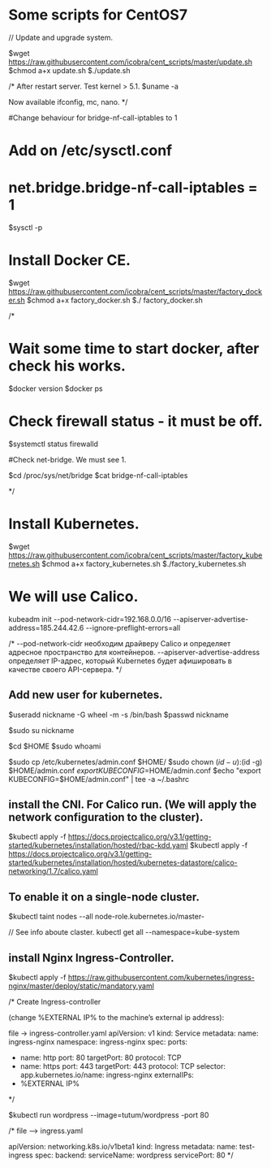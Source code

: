 # Some scripts for CentOS7


// Update and upgrade system.

$wget https://raw.githubusercontent.com/icobra/cent_scripts/master/update.sh
$chmod a+x update.sh
$./update.sh

/*
After restart server.
Test kernel > 5.1.
$uname -a

Now available ifconfig, mc, nano. 
*/

#Change behaviour for bridge-nf-call-iptables to 1
# Add on /etc/sysctl.conf
# net.bridge.bridge-nf-call-iptables = 1

$sysctl -p

# Install Docker CE.

$wget https://raw.githubusercontent.com/icobra/cent_scripts/master/factory_docker.sh
$chmod a+x factory_docker.sh
$./ factory_docker.sh 

/*

# Wait some time to start docker, after check his works.
$docker version
$docker ps

# Check firewall status - it must be off.
$systemctl status firewalld

#Check net-bridge. We must see 1.

$cd /proc/sys/net/bridge
$cat bridge-nf-call-iptables

*/

# Install Kubernetes.
$wget https://raw.githubusercontent.com/icobra/cent_scripts/master/factory_kubernetes.sh
$chmod a+x factory_kubernetes.sh
$./factory_kubernetes.sh

# We will use Calico.
kubeadm init --pod-network-cidr=192.168.0.0/16  --apiserver-advertise-address=185.244.42.6 --ignore-preflight-errors=all

/*
--pod-network-cidr необходим драйверу Calico и определяет адресное пространство для контейнеров.
--apiserver-advertise-address определяет IP-адрес, который Kubernetes будет афишировать в качестве своего API-сервера.
*/

## Add new user for kubernetes.
$useradd nickname -G wheel -m -s /bin/bash
$passwd nickname

$sudo su nickname

$cd $HOME
$sudo whoami

$sudo cp /etc/kubernetes/admin.conf $HOME/
$sudo chown $(id -u):$(id -g) $HOME/admin.conf
$export KUBECONFIG=$HOME/admin.conf
$echo "export KUBECONFIG=$HOME/admin.conf" | tee -a ~/.bashrc

##  install the CNI. For Calico run. (We will apply the network configuration to the cluster).

$kubectl apply -f https://docs.projectcalico.org/v3.1/getting-started/kubernetes/installation/hosted/rbac-kdd.yaml
$kubectl apply -f https://docs.projectcalico.org/v3.1/getting-started/kubernetes/installation/hosted/kubernetes-datastore/calico-networking/1.7/calico.yaml

## To enable it on a single-node cluster.
$kubectl taint nodes --all node-role.kubernetes.io/master-

// See info aboute claster. kubectl get all --namespace=kube-system

## install Nginx Ingress-Controller.

$kubectl apply -f https://raw.githubusercontent.com/kubernetes/ingress-nginx/master/deploy/static/mandatory.yaml

/* Create Ingress-controller

(change %EXTERNAL IP% to the machine’s external ip address):

file -> ingress-controller.yaml
apiVersion: v1
kind: Service
metadata:
  name: ingress-nginx
  namespace: ingress-nginx
spec:
  ports:
  - name: http
    port: 80
    targetPort: 80
    protocol: TCP
  - name: https
    port: 443
    targetPort: 443
    protocol: TCP
  selector:
    app.kubernetes.io/name: ingress-nginx
  externalIPs:
  - %EXTERNAL IP%

*/

$kubectl run wordpress --image=tutum/wordpress -port 80

/*
file --> ingress.yaml

apiVersion: networking.k8s.io/v1beta1
kind: Ingress
metadata:
  name: test-ingress
spec:
  backend:
    serviceName: wordpress
    servicePort: 80
*/

